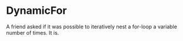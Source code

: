 # DynamicFor
A friend asked if it was possible to iteratively nest a for-loop a variable number of times. It is.
